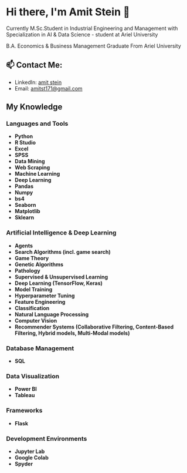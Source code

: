 
# Hi there, I'm Amit Stein 👋
Currently M.Sc.Student in Industrial Engineering and Management with Specialization in AI & Data Science - student at Ariel University

B.A. Economics & Business Management Graduate From Ariel University

## 📫 Contact Me:
- LinkedIn: [amit stein](https://www.linkedin.com/in/amit-stein-41b349200/)
- Email: [amitst171@gmail.com](amitst171@gmail.com)

## My Knowledge

### Languages and Tools
- **Python**
- **R Studio**
- **Excel**
- **SPSS**
- **Data Mining**
- **Web Scraping**
- **Machine Learning**
- **Deep Learning**
- **Pandas**
- **Numpy**
- **bs4**
- **Seaborn**
- **Matplotlib**
- **Sklearn**

### Artificial Intelligence & Deep Learning
- **Agents**
- **Search Algorithms (incl. game search)**
- **Game Theory**
- **Genetic Algorithms**
- **Pathology**
- **Supervised & Unsupervised Learning**
- **Deep Learning (TensorFlow, Keras)**
- **Model Training**
- **Hyperparameter Tuning**
- **Feature Engineering**
- **Classification**
- **Natural Language Processing**
- **Computer Vision**
- **Recommender Systems (Collaborative Filtering, Content-Based Filtering, Hybrid models, Multi-Modal models)**
  
### Database Management
- **SQL**

### Data Visualization
- **Power BI**
- **Tableau**

### Frameworks
- **Flask**

### Development Environments
- **Jupyter Lab**
- **Google Colab**
- **Spyder**







